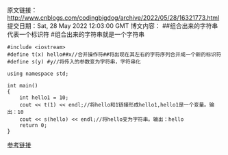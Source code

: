 原文链接：http://www.cnblogs.com/codingbigdog/archive/2022/05/28/16321773.html
提交日期：Sat, 28 May 2022 12:03:00 GMT
博文内容：
\#\#组合出来的字符串代表一个标识符
\#组合出来的字符串就是一个字符串
```
#include <iostream>
#define t(x) hello##x//合并操作符##将出现在其左右的字符序列合并成一个新的标识符 
#define s(y) #y//将传入的参数变为字符串，字符串化

using namespace std;

int main()
{
	int hello1 = 10;
	cout << t(1) << endl;//将hello和1链接形成hello1,hello1是一个变量。输出：10
	cout << s(hello) << endl;//将hello变为字符串。输出：hello
	return 0;
}
```
[参考链接](https://blog.csdn.net/zhang_chou_chou/article/details/80737339)